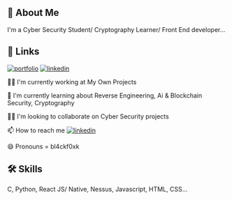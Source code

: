 ## 🚀 About Me
I'm a Cyber Security Student/ Cryptography Learner/ Front End developer...

## 🔗 Links
[![portfolio](https://img.shields.io/badge/my_portfolio-000?style=for-the-badge&logo=ko-fi&logoColor=white)](https://bl4ckf0xk.github.io/)
[![linkedin](https://img.shields.io/badge/linkedin-0A66C2?style=for-the-badge&logo=linkedin&logoColor=white)](https://www.linkedin.com/in/kavindu-sahan/)

👩‍💻 I'm currently working at My Own Projects

🧠 I'm currently learning about Reverse Engineering, Ai & Blockchain Security, Cryptography

👯‍♀️ I'm looking to collaborate on Cyber Security projects

📫 How to reach me [![linkedin](https://img.shields.io/badge/linkedin-0A66C2?style=for-the-badge&logo=linkedin&logoColor=white)](https://www.linkedin.com/in/kavindu-sahan/)

😄 Pronouns = bl4ckf0xk

## 🛠 Skills
C, Python, React JS/ Native, Nessus, Javascript, HTML, CSS...
